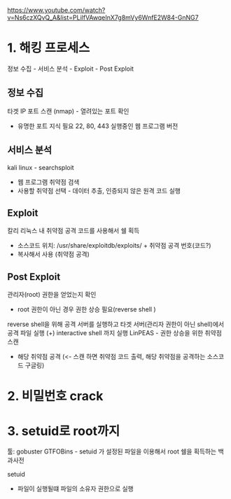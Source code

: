 https://www.youtube.com/watch?v=Ns6czXQvQ_A&list=PLilfVAwqeInX7g8mVy6WnfE2W84-GnNG7

# 1. 해킹 프로세스 
정보 수집 - 서비스 분석 - Exploit - Post Exploit

## 정보 수집

타겟 IP
포트 스캔 (nmap) - 열려있는 포트 확인
- 유명한 포트 지식 필요 22, 80, 443
실행중인 웹 프로그램 버전

## 서비스 분석
kali linux - searchsploit
- 웹 프로그램 취약점 검색
- 사용할 취약점 선택 - 데이터 추출, 인증되지 않은 원격 코드 실행

## Exploit
칼리 리눅스 내 취약점 공격 코드를 사용해서 쉘 획득
- 소스코드 위치: /usr/share/exploitdb/exploits/ + 취약점 공격 번호(코드?)
- 복사해서 사용 (취약점 공격)

## Post Exploit
관리자(root) 권한을 얻었는지 확인
- root 권한이 아닌 경우 권한 상승 필요(reverse shell  )

reverse shell을 위해 공격 서버를 실행하고 타겟 서버(관리자 권한이 아닌 shell)에서 공격 파일 실행
(+) interactive shell 까지 실행
LinPEAS - 권한 상승을 위한 취약점 스캔
- 해당 취약점 공격 (<- 스캔 하면 취약점 코드 출력, 해당 취약점을 공격하는 소스코드 구글링)

# 2. 비밀번호 crack

# 3. setuid로 root까지

툴: gobuster
GTFOBins - setuid 가 설정된 파일을 이용해서 root 쉘을 획득하는 백과사전

setuid
- 파일이 실행될떄 파일의 소유자 권한으로 실행